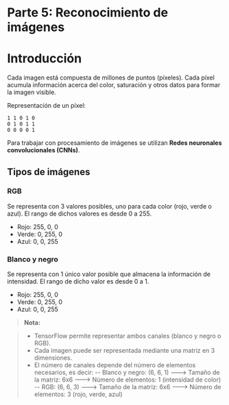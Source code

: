 Parte 5: Reconocimiento de imágenes
===================



# Introducción
Cada imagen está compuesta de millones de puntos (píxeles). Cada píxel acumula información acerca del color, saturación y otros datos para formar la imagen visible.

Representación de un píxel:

    1 1 0 1 0
    0 1 0 1 1
    0 0 0 0 1

Para trabajar con procesamiento de imágenes se utilizan **Redes neuronales convolucionales (CNNs)**.

## Tipos de imágenes
### RGB
Se representa con 3 valores posibles, uno para cada color (rojo, verde o azul). El rango de dichos valores es desde 0 a 255.

 - Rojo: 255, 0, 0
 - Verde: 0, 255, 0
 - Azul: 0, 0, 255

### Blanco y negro
Se representa con 1 único valor posible que almacena la información de intensidad. El rango de dicho valor es desde 0 a 1.

 - Rojo: 255, 0, 0
 - Verde: 0, 255, 0
 - Azul: 0, 0, 255

> **Nota:**

> - TensorFlow permite representar ambos canales (blanco y negro o RGB).
> - Cada imagen puede ser representada mediante una matriz en 3 dimensiones.
> - El número de canales depende del número de elementos necesarios, es decir:
> -- Blanco y negro: (6, 6, 1)
> ---> Tamaño de la matriz: 6x6
> ---> Número de elementos: 1 (intensidad de color)
> -- RGB: (6, 6, 3)
> ---> Tamaño de la matriz: 6x6
> ---> Número de elementos: 3 (rojo, verde, azul)
